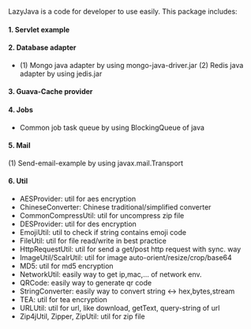 LazyJava is a code for developer to use easily. This package includes:

#### 1. Servlet example

#### 2. Database adapter 
*  (1) Mongo java adapter by using mongo-java-driver.jar 
(2) Redis java adapter by using jedis.jar

#### 3. Guava-Cache provider

#### 4. Jobs 
*  Common job task queue by using BlockingQueue of java

#### 5. Mail 
(1) Send-email-example by using javax.mail.Transport

#### 6. Util
 + AESProvider: util for aes encryption
 + ChineseConverter: Chinese traditional/simplified converter
 + CommonCompressUtil: util for uncompress zip file
 + DESProvider: util for des encryption
 + EmojiUtil: util to check if string contains emoji code
 + FileUtil: util for file read/write in best practice
 + HttpRequestUtil: util for send a get/post http request with sync. way
 + ImageUtil/ScalrUtil: util for image auto-orient/resize/crop/base64
 + MD5: util for md5 encryption
 + NetworkUtil: easily way to get ip,mac,... of network env.
 + QRCode: easily way to generate qr code
 + StringConverter: easily way to convert string <-> hex,bytes,stream
 + TEA: util for tea encryption
 + URLUtil: util for url, like download, getText, query-string of url
 + Zip4jUtil, Zipper, ZipUtil: util for zip file
